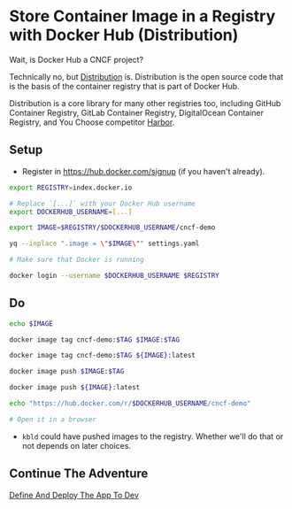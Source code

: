 # Store Container Image in a Registry with Docker Hub (Distribution)

Wait, is Docker Hub a CNCF project?

Technically no, but [Distribution](https://github.com/distribution) is. Distribution is the open source code that is the basis of the container registry that is part of Docker Hub. 

Distribution is a core library for many other registries too, including GitHub Container Registry, GitLab Container Registry, DigitalOcean Container Registry, and You Choose competitor [Harbor](../registry/harbor.md). 

## Setup

* Register in https://hub.docker.com/signup (if you haven't already).

```bash
export REGISTRY=index.docker.io

# Replace `[...]` with your Docker Hub username
export DOCKERHUB_USERNAME=[...]

export IMAGE=$REGISTRY/$DOCKERHUB_USERNAME/cncf-demo

yq --inplace ".image = \"$IMAGE\"" settings.yaml

# Make sure that Docker is running

docker login --username $DOCKERHUB_USERNAME $REGISTRY
```

## Do

```bash
echo $IMAGE

docker image tag cncf-demo:$TAG $IMAGE:$TAG

docker image tag cncf-demo:$TAG ${IMAGE}:latest

docker image push $IMAGE:$TAG

docker image push ${IMAGE}:latest

echo "https://hub.docker.com/r/$DOCKERHUB_USERNAME/cncf-demo"

# Open it in a browser
```

* `kbld` could have pushed images to the registry. Whether we'll do that or not depends on later choices.

## Continue The Adventure

[Define And Deploy The App To Dev](../define-deploy-dev/README.md)
